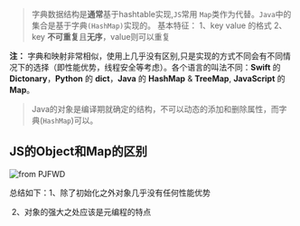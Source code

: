 > 字典数据结构是**通常**基于hashtable实现,`JS`常用 `Map`类作为代替。`Java`中的集合是基于字典`(HashMap)`实现的。
> 基本特征：
>       1、key value 的格式
>       2、key **不可重复**且**无序**，value则可以重复

**注：** 字典和映射非常相似，使用上几乎没有区别,只是实现的方式不同会有不同情况下的选择（即性能优势，线程安全等考虑）。各个语言的叫法不同：**Swift** 的 **Dictonary**，**Python** 的 **dict**，**Java** 的 **HashMap** & **TreeMap**, **JavaScript** 的 **Map**。

> Java的对象是编译期就确定的结构，不可以动态的添加和删除属性，而字典(`HashMap`)可以。

## JS的Object和Map的区别

![from PJFWD](https://zoulam-pic-repo.oss-cn-beijing.aliyuncs.com/img/image-20210126211052427.png)

总结如下：1、除了初始化之外对象几乎没有任何性能优势

​					2、对象的强大之处应该是元编程的特点